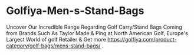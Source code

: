 # Golfiya-Men-s-Stand-Bags
Uncover Our Incredible Range Regarding Golf Carry/Stand Bags Coming from Brands Such As Taylor Made &amp; Ping at North American Golf, Europe's Largest World of golf Retailer &amp; Get more https://golfiya.com/product-category/golf-bags/mens-stand-bags/ .
